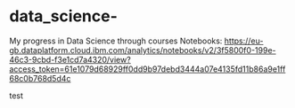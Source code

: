 # data_science-
My progress in Data Science through courses
Notebooks:
https://eu-gb.dataplatform.cloud.ibm.com/analytics/notebooks/v2/3f5800f0-199e-46c3-9cbd-f3e1cd7a4320/view?access_token=61e1079d68929ff0dd9b97debd3444a07e4135fd11b86a9e1ff68c0b768d5d4c

test
